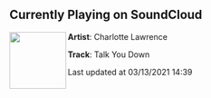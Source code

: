 ## Currently Playing on SoundCloud

[<img align="left" width="100" src="https://i1.sndcdn.com/artworks-WjqaP7SK5ubI-0-t500x500.jpg">](https://soundcloud.com/charlotteslawrence/talk-you-down)

**Artist**: Charlotte Lawrence 

**Track**: Talk You Down

Last updated at 03/13/2021 14:39
